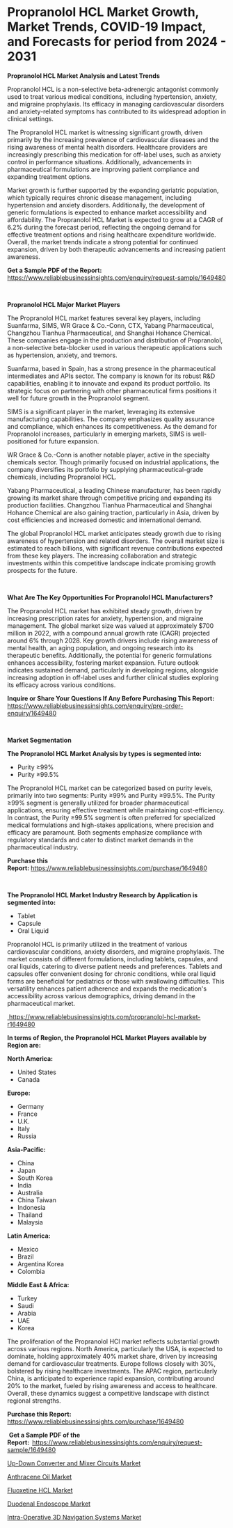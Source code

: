 <p><h1>Propranolol HCL Market Growth, Market Trends, COVID-19 Impact, and Forecasts for period from 2024 - 2031</h1></p><p><strong>Propranolol HCL Market Analysis and Latest Trends</strong></p>
<p><p>Propranolol HCL is a non-selective beta-adrenergic antagonist commonly used to treat various medical conditions, including hypertension, anxiety, and migraine prophylaxis. Its efficacy in managing cardiovascular disorders and anxiety-related symptoms has contributed to its widespread adoption in clinical settings. </p><p>The Propranolol HCL market is witnessing significant growth, driven primarily by the increasing prevalence of cardiovascular diseases and the rising awareness of mental health disorders. Healthcare providers are increasingly prescribing this medication for off-label uses, such as anxiety control in performance situations. Additionally, advancements in pharmaceutical formulations are improving patient compliance and expanding treatment options.</p><p>Market growth is further supported by the expanding geriatric population, which typically requires chronic disease management, including hypertension and anxiety disorders. Additionally, the development of generic formulations is expected to enhance market accessibility and affordability. The Propranolol HCL Market is expected to grow at a CAGR of 6.2% during the forecast period, reflecting the ongoing demand for effective treatment options and rising healthcare expenditure worldwide. Overall, the market trends indicate a strong potential for continued expansion, driven by both therapeutic advancements and increasing patient awareness.</p></p>
<p><strong>Get a Sample PDF of the Report:&nbsp;</strong> <a href="https://www.reliablebusinessinsights.com/enquiry/request-sample/1649480?utm_campaign=57&utm_medium=2&utm_source=Github&utm_content=ia&utm_term=10112024&utm_id=propranolol-hcl">https://www.reliablebusinessinsights.com/enquiry/request-sample/1649480</a></p>
<p>&nbsp;</p>
<p><strong>Propranolol HCL Major Market Players</strong></p>
<p><p>The Propranolol HCL market features several key players, including Suanfarma, SIMS, WR Grace & Co.-Conn, CTX, Yabang Pharmaceutical, Changzhou Tianhua Pharmaceutical, and Shanghai Hohance Chemical. These companies engage in the production and distribution of Propranolol, a non-selective beta-blocker used in various therapeutic applications such as hypertension, anxiety, and tremors.</p><p>Suanfarma, based in Spain, has a strong presence in the pharmaceutical intermediates and APIs sector. The company is known for its robust R&D capabilities, enabling it to innovate and expand its product portfolio. Its strategic focus on partnering with other pharmaceutical firms positions it well for future growth in the Propranolol segment.</p><p>SIMS is a significant player in the market, leveraging its extensive manufacturing capabilities. The company emphasizes quality assurance and compliance, which enhances its competitiveness. As the demand for Propranolol increases, particularly in emerging markets, SIMS is well-positioned for future expansion.</p><p>WR Grace & Co.-Conn is another notable player, active in the specialty chemicals sector. Though primarily focused on industrial applications, the company diversifies its portfolio by supplying pharmaceutical-grade chemicals, including Propranolol HCL.</p><p>Yabang Pharmaceutical, a leading Chinese manufacturer, has been rapidly growing its market share through competitive pricing and expanding its production facilities. Changzhou Tianhua Pharmaceutical and Shanghai Hohance Chemical are also gaining traction, particularly in Asia, driven by cost efficiencies and increased domestic and international demand.</p><p>The global Propranolol HCL market anticipates steady growth due to rising awareness of hypertension and related disorders. The overall market size is estimated to reach billions, with significant revenue contributions expected from these key players. The increasing collaboration and strategic investments within this competitive landscape indicate promising growth prospects for the future.</p></p>
<p>&nbsp;</p>
<p><strong>What Are The Key Opportunities For Propranolol HCL Manufacturers?</strong></p>
<p><p>The Propranolol HCL market has exhibited steady growth, driven by increasing prescription rates for anxiety, hypertension, and migraine management. The global market size was valued at approximately $700 million in 2022, with a compound annual growth rate (CAGR) projected around 6% through 2028. Key growth drivers include rising awareness of mental health, an aging population, and ongoing research into its therapeutic benefits. Additionally, the potential for generic formulations enhances accessibility, fostering market expansion. Future outlook indicates sustained demand, particularly in developing regions, alongside increasing adoption in off-label uses and further clinical studies exploring its efficacy across various conditions.</p></p>
<p><strong>Inquire or Share Your Questions If Any Before Purchasing This Report:</strong> <a href="https://www.reliablebusinessinsights.com/enquiry/pre-order-enquiry/1649480?utm_campaign=57&utm_medium=2&utm_source=Github&utm_content=ia&utm_term=10112024&utm_id=propranolol-hcl">https://www.reliablebusinessinsights.com/enquiry/pre-order-enquiry/1649480</a></p>
<p>&nbsp;</p>
<p><strong>Market Segmentation</strong></p>
<p><strong>The Propranolol HCL Market Analysis by types is segmented into:</strong></p>
<p><ul><li>Purity ≥99%</li><li>Purity ≥99.5%</li></ul></p>
<p><p>The Propranolol HCL market can be categorized based on purity levels, primarily into two segments: Purity ≥99% and Purity ≥99.5%. The Purity ≥99% segment is generally utilized for broader pharmaceutical applications, ensuring effective treatment while maintaining cost-efficiency. In contrast, the Purity ≥99.5% segment is often preferred for specialized medical formulations and high-stakes applications, where precision and efficacy are paramount. Both segments emphasize compliance with regulatory standards and cater to distinct market demands in the pharmaceutical industry.</p></p>
<p><strong>Purchase this Report:&nbsp;</strong><a href="https://www.reliablebusinessinsights.com/purchase/1649480?utm_campaign=57&utm_medium=2&utm_source=Github&utm_content=ia&utm_term=10112024&utm_id=propranolol-hcl">https://www.reliablebusinessinsights.com/purchase/1649480</a></p>
<p>&nbsp;</p>
<p><strong>The Propranolol HCL Market Industry Research by Application is segmented into:</strong></p>
<p><ul><li>Tablet</li><li>Capsule</li><li>Oral Liquid</li></ul></p>
<p><p>Propranolol HCL is primarily utilized in the treatment of various cardiovascular conditions, anxiety disorders, and migraine prophylaxis. The market consists of different formulations, including tablets, capsules, and oral liquids, catering to diverse patient needs and preferences. Tablets and capsules offer convenient dosing for chronic conditions, while oral liquid forms are beneficial for pediatrics or those with swallowing difficulties. This versatility enhances patient adherence and expands the medication's accessibility across various demographics, driving demand in the pharmaceutical market.</p></p>
<p><a href="https://www.reliablebusinessinsights.com/propranolol-hcl-market-r1649480?utm_campaign=57&utm_medium=2&utm_source=Github&utm_content=ia&utm_term=10112024&utm_id=propranolol-hcl">&nbsp;https://www.reliablebusinessinsights.com/propranolol-hcl-market-r1649480</a></p>
<p><strong>In terms of Region, the Propranolol HCL Market Players available by Region are:</strong></p>
<p>
    <p> <strong> North America: </strong>
        <ul>
            <li>United States</li>
            <li>Canada</li>
        </ul>
        </p> 
    <p> <strong> Europe: </strong>
        <ul>
            <li>Germany</li>
            <li>France</li>
            <li>U.K.</li>
            <li>Italy</li>
            <li>Russia</li>
        </ul>
        </p> 
    <p> <strong> Asia-Pacific: </strong>
        <ul>
            <li>China</li>
            <li>Japan</li>
            <li>South Korea</li>
            <li>India</li>
            <li>Australia</li>
            <li>China Taiwan</li>
            <li>Indonesia</li>
            <li>Thailand</li>
            <li>Malaysia</li>
        </ul>
        </p> 
    <p> <strong> Latin America: </strong>
        <ul>
            <li>Mexico</li>
            <li>Brazil</li>
            <li>Argentina Korea</li>
            <li>Colombia</li>
        </ul>
        </p> 
    <p> <strong> Middle East & Africa: </strong>
        <ul>
            <li>Turkey</li>
            <li>Saudi</li>
            <li>Arabia</li>
            <li>UAE</li>
            <li>Korea</li>
        </ul>
    </p>
    </p>
<p><p>The proliferation of the Propranolol HCl market reflects substantial growth across various regions. North America, particularly the USA, is expected to dominate, holding approximately 40% market share, driven by increasing demand for cardiovascular treatments. Europe follows closely with 30%, bolstered by rising healthcare investments. The APAC region, particularly China, is anticipated to experience rapid expansion, contributing around 20% to the market, fueled by rising awareness and access to healthcare. Overall, these dynamics suggest a competitive landscape with distinct regional strengths.</p></p>
<p><strong>Purchase this Report: </strong><a href="https://www.reliablebusinessinsights.com/purchase/1649480?utm_campaign=57&utm_medium=2&utm_source=Github&utm_content=ia&utm_term=10112024&utm_id=propranolol-hcl">https://www.reliablebusinessinsights.com/purchase/1649480</a></p>
<p>&nbsp;<strong>Get a Sample PDF of the Report:&nbsp;&nbsp;</strong><a href="https://www.reliablebusinessinsights.com/enquiry/request-sample/1649480?utm_campaign=57&utm_medium=2&utm_source=Github&utm_content=ia&utm_term=10112024&utm_id=propranolol-hcl">https://www.reliablebusinessinsights.com/enquiry/request-sample/1649480</a></p>
<p><strong></strong></p>
<p><p><a href="https://www.linkedin.com/pulse/investing-up-down-converter-mixer-circuits-market-trends-ffnoc?utm_campaign=57&utm_medium=2&utm_source=Github&utm_content=ia&utm_term=10112024&utm_id=propranolol-hcl">Up-Down Converter and Mixer Circuits Market</a></p><p><a href="https://github.com/tenoreduwagley4rt/Market-Research-Report-List-1/blob/main/anthracene-oil-market.md?utm_campaign=57&utm_medium=2&utm_source=Github&utm_content=ia&utm_term=10112024&utm_id=propranolol-hcl">Anthracene Oil Market</a></p><p><a href="https://github.com/diedrer4btm/Market-Research-Report-List-1/blob/main/fluoxetine-hcl-market.md?utm_campaign=57&utm_medium=2&utm_source=Github&utm_content=ia&utm_term=10112024&utm_id=propranolol-hcl">Fluoxetine HCL Market</a></p><p><a href="https://issuu.com/reportprime-2/docs/duodenal-endoscope-market-size-2030_d9b5e473e08106?utm_campaign=57&utm_medium=2&utm_source=Github&utm_content=ia&utm_term=10112024&utm_id=propranolol-hcl">Duodenal Endoscope Market</a></p><p><a href="https://issuu.com/reportprime-2/docs/intra-operative-3d-navigation-syste_145a10637fc45d?utm_campaign=57&utm_medium=2&utm_source=Github&utm_content=ia&utm_term=10112024&utm_id=propranolol-hcl">Intra-Operative 3D Navigation Systems Market</a></p></p>